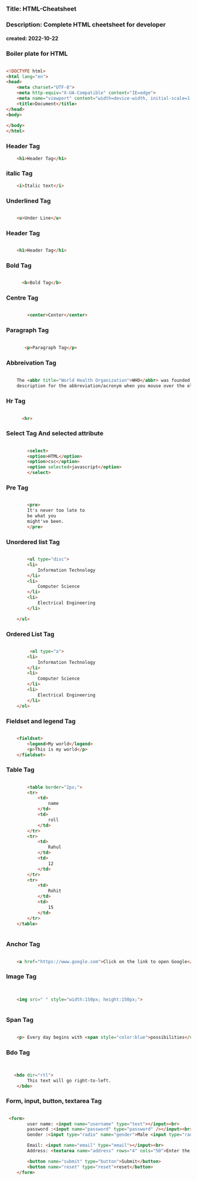 
### Title: HTML-Cheatsheet
### Description: Complete HTML cheetsheet for developer
#### created: 2022-10-22



### Boiler plate for HTML
```html

<!DOCTYPE html>
<html lang="en">
<head>
    <meta charset="UTF-8">
    <meta http-equiv="X-UA-Compatible" content="IE=edge">
    <meta name="viewport" content="width=device-width, initial-scale=1.0">
    <title>Document</title>
</head>
<body>
    
</body>
</html>
```

### Header Tag

```html
    <h1>Header Tag</h1>
```

### italic Tag

```html   
    <i>Italic text</i>
```

### Underlined Tag

```html   

    <u>Under Line</u>

```

### Header Tag

```html   

    <h1>Header Tag</h1>
```


### Bold Tag

```html   

      <b>Bold Tag</b>

```



### Centre Tag

```html   

        <center>Center</center>

```

### Paragraph Tag

```html   
  
       <p>Paragraph Tag</p>

```

### Abbreivation Tag

```html   
       
    The <abbr title="World Health Organization">WHO</abbr> was founded in 1948.attribute to show the
    description for the abbreviation/acronym when you mouse over the element.

```


### Hr Tag

```html   

      <hr> 

```

### Select Tag And selected attribute

```html   

        <select>
        <option>HTML</option>
        <option>csc</option>
        <option selected>javascript</option>
        </select>

```


### Pre Tag 

```html   

        <pre>
        It's never too late to
        be what you 
        might've been.
        </pre>

```



### Unordered list Tag 

```html   

        <ul type="disc">
        <li>
            Information Technology
        </li>
        <li>
            Computer Science
        </li>
        <li>
            Electrical Engineering
        </li>

    </ul>

```
### Ordered List Tag 

```html   

         <ol type="a">
        <li>
            Information Technology
        </li>
        <li>
            Computer Science
        </li>
        <li>
            Electrical Engineering
        </li>
    </ol>

```
### Fieldset and legend  Tag 

```html   

    <fieldset>
        <legend>My world</legend>
        <p>This is my world</p>
    </fieldset>
```

### Table Tag 

```html   

        <table border="2px;">
        <tr>
            <td>
                name
            </td>
            <td>
                roll
            </td>
        </tr>
        <tr>
            <td>
                Rahul
            </td>
            <td>
                12
            </td>
        </tr>
        <tr>
            <td>
                Rohit
            </td>
            <td>
                15
            </td>
        </tr>
    </table>
    

```
### Anchor Tag 

```html   

    <a href="https://www.google.com">Click on the link to open Google</a>

```
### Image Tag 

```html   

    
    <img src=" " style="width:150px; height:150px;">
    

```
### Span Tag 

```html   

    <p> Every day begins with <span style="color:blue">possibilities</span>.</p>

```
### Bdo Tag 

```html   

     
   <bdo dir="rtl">
        This text will go right-to-left.
    </bdo>
```


### Form, input, button, textarea Tag

```html   

 <form>
        user name: <input name="username" type="text"></input><br>
        password :<input name="password" type="password" /></input><br>
        Gender :<input type="radio" name="gender">Male <input type="radio" name="gender"> Female<br>

        Email: <input name="email" type="email"></input><br>
        Address: <textarea name="address" rows="4" cols="50">Enter the Address</textarea><br>

        <button name="submit" type="button">Submit</button>
        <button name="reset" type="reset">reset</button>
    </form>

```



